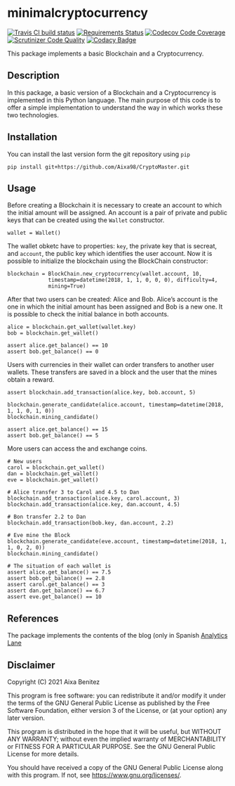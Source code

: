 # minimalcryptocurrency

[![Travis CI build status](https://travis-ci.org/drodriguezperez/minimalcryptocurrency.svg?branch=master)](https://travis-ci.org/drodriguezperez/minimalcryptocurrency)
[![Requirements Status](https://requires.io/github/drodriguezperez/minimalcryptocurrency/requirements.svg?branch=develop)](https://requires.io/github/drodriguezperez/minimalcryptocurrency/requirements/?branch=develop)
[![Codecov Code Coverage](https://codecov.io/gh/drodriguezperez/minimalcryptocurrency/branch/master/graph/badge.svg)](https://codecov.io/gh/drodriguezperez/minimalcryptocurrency)
[![Scrutinizer Code Quality](https://scrutinizer-ci.com/g/drodriguezperez/minimalcryptocurrency/badges/quality-score.png?b=master)](https://scrutinizer-ci.com/g/drodriguezperez/minimalcryptocurrency/?branch=master)
[![Codacy Badge](https://api.codacy.com/project/badge/Grade/23fe4d509e9e4e68a14723ae808f8e10)](https://www.codacy.com/app/drodriguezperez/minimalcryptocurrency?utm_source=github.com&amp;utm_medium=referral&amp;utm_content=drodriguezperez/minimalcryptocurrency&amp;utm_campaign=Badge_Grade)

This package implements a basic Blockchain and a Cryptocurrency.

## Description
In this package, a basic version of a Blockchain and a Cryptocurrency is
implemented in this Python language. The main purpose of this code is to offer
a simple implementation to understand the way in which works these two
technologies.

## Installation
You can install the last version form the git repository using `pip`

    pip install git+https://github.com/Aixa98/CryptoMaster.git

## Usage
Before creating a Blockchain it is necessary to create an account to which the
initial amount will be assigned. An account is a pair of private and public
keys that can be created using the `Wallet` constructor.

    wallet = Wallet()

The wallet obketc have to properties: `key`, the private key that is secreat,
and `account`, the public key which identifies the user account. Now it is
possible to initialize the blockchain using the BlockChain constructor:

    blockchain = BlockChain.new_cryptocurrency(wallet.account, 10,
                 timestamp=datetime(2018, 1, 1, 0, 0, 0), difficulty=4,
                 mining=True)

After that two users can be created: Alice and Bob. Alice’s account is the one
in which the initial amount has been assigned and Bob is a new one. It is
possible to check the initial balance in both accounts.

    alice = blockchain.get_wallet(wallet.key)
    bob = blockchain.get_wallet()
    
    assert alice.get_balance() == 10
    assert bob.get_balance() == 0

Users with currencies in their wallet can order transfers to another user
wallets. These transfers are saved in a block and the user that the mines
obtain a reward.

    assert blockchain.add_transaction(alice.key, bob.account, 5)

    blockchain.generate_candidate(alice.account, timestamp=datetime(2018, 1, 1, 0, 1, 0))
    blockchain.mining_candidate()

    assert alice.get_balance() == 15
    assert bob.get_balance() == 5

More users can access the and exchange coins.

    # New users
    carol = blockchain.get_wallet()
    dan = blockchain.get_wallet()
    eve = blockchain.get_wallet()

    # Alice transfer 3 to Carol and 4.5 to Dan
    blockchain.add_transaction(alice.key, carol.account, 3)
    blockchain.add_transaction(alice.key, dan.account, 4.5)

    # Bon transfer 2.2 to Dan
    blockchain.add_transaction(bob.key, dan.account, 2.2)

    # Eve mine the Block
    blockchain.generate_candidate(eve.account, timestamp=datetime(2018, 1, 1, 0, 2, 0))
    blockchain.mining_candidate()

    # The situation of each wallet is
    assert alice.get_balance() == 7.5
    assert bob.get_balance() == 2.8
    assert carol.get_balance() == 3
    assert dan.get_balance() == 6.7
    assert eve.get_balance() == 10

## References
The package implements the contents of the blog (only in Spanish
[Analytics Lane](https://www.analyticslane.com/2018/06/18/implementacion-criptomoneda/)

## Disclaimer
Copyright (C) 2021 Aixa Benitez

This program is free software: you can redistribute it and/or modify
it under the terms of the GNU General Public License as published by
the Free Software Foundation, either version 3 of the License, or
(at your option) any later version.

This program is distributed in the hope that it will be useful,
but WITHOUT ANY WARRANTY; without even the implied warranty of
MERCHANTABILITY or FITNESS FOR A PARTICULAR PURPOSE.  See the
GNU General Public License for more details.

You should have received a copy of the GNU General Public License
along with this program.  If not, see <https://www.gnu.org/licenses/>.